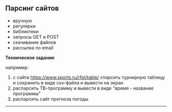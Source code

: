 ## Парсинг сайтов

- вручную  
- регулярки  
- библиотеки  
- запросы GET и POST   
- скачивание файлов  
- рассылка по email  



**Техническое задание**

например:  

1) с сайта https://www.sports.ru/rfpl/table/ спарсить турнирную таблицу и сохранить в виде csv-файла и вывести на экран  
2) распарсить ТВ-программу и вывести в виде "время - название программы"  
3) распарсить сайт прогноза погоды  


---  

